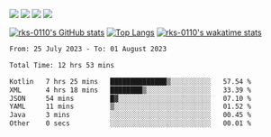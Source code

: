 
  <a target = "blank" href="https://www.instagram.com/l_hiroshi_s/" target="_blank"><img src="https://img.shields.io/badge/-Instagram-%23E4405F?style=for-the-badge&logo=instagram&logoColor=white"></a>
  <a target = "blank" href="https://discord.gg/388145530171293696" target="_blank"><img src="https://img.shields.io/badge/Discord-7289DA?style=for-the-badge&logo=discord&logoColor=white"></a> 
  <a target = "blank" href = "mailto:lhshihomatsu.trabalho@gmail.com" target="_blank"><img src="https://img.shields.io/badge/-Gmail-%23333?style=for-the-badge&logo=gmail&logoColor=white"></a>
  <a target = "blank" href="https://www.linkedin.com/in/lucas-shihomatsu-8783491a9/" target="_blank"><img src="https://img.shields.io/badge/-LinkedIn-%230077B5?style=for-the-badge&logo=linkedin&logoColor=white"></a> 
 </div>
</body>
 
 <!--target="_blank" does not work on github? seens like not there might be a way of doing so with actions thought-->
 [![rks-0110's GitHub stats](https://github-readme-stats.vercel.app/api?username=rks-0110&show_icons=true&theme=transparent)](https://github.com/anuraghazra/github-readme-stats)
[![Top Langs](https://github-readme-stats.vercel.app/api/top-langs/?username=rks-0110&size_weight=1&langs_count=5&layout=pie)](https://github.com/anuraghazra/github-readme-stats)
[![rks-0110's wakatime stats](https://github-readme-stats.vercel.app/api/wakatime?username=rkss)](https://github.com/anuraghazra/github-readme-stats)

<!--START_SECTION:waka-->

```txt
From: 25 July 2023 - To: 01 August 2023

Total Time: 12 hrs 53 mins

Kotlin   7 hrs 25 mins   ██████████████▒░░░░░░░░░░   57.54 %
XML      4 hrs 18 mins   ████████▒░░░░░░░░░░░░░░░░   33.39 %
JSON     54 mins         █▓░░░░░░░░░░░░░░░░░░░░░░░   07.10 %
YAML     11 mins         ▒░░░░░░░░░░░░░░░░░░░░░░░░   01.52 %
Java     3 mins          ░░░░░░░░░░░░░░░░░░░░░░░░░   00.45 %
Other    0 secs          ░░░░░░░░░░░░░░░░░░░░░░░░░   00.01 %
```

<!--END_SECTION:waka-->


<!--
<body>
  <div align="center">
   <a href="https://github.com/rks-0110/github-readme-stats">
   <a href="https://github.com/anuraghazra/github-readme-stats">
   <img align="center" src="https://github-readme-stats.vercel.app/api?username=rks-0110&show_icons=true&hide_border=true&count_private=true&include_all_commits=true&bg_color=30,e96443,904e95&title_color=fff&text_color=fff&icon_color=fff" />
 </a>
<a href="https://github.com/anuraghazra/github-readme-stats">
    <img align="center" src="https://github-readme-stats.vercel.app/api/top-langs/?username=rks-0110&layout=compact&langs_count=10&hide_progress=false&hide_border=true&count_private=true&include_all_commits=true&bg_color=30,e96443,904e95&title_color=fff&text_color=fff" />
    </a>
    
 <a href="https://github.com/rks-0110/github-readme-stats">
   <img align="center" src="https://github-readme-stats.rks-0110.vercel.app/api/top-langs/?username=rks-0110&hide_border=true&layout=compact&bg_color=30,e96443,904e95&title_color=fff&text_color=fff&icon_color=fff"" />
 </a>
    

  </div>
  <div style="display: inline_block"><br>
   <img align="center" alt="Js" height="30" width="40" src="https://raw.githubusercontent.com/devicons/devicon/master/icons/javascript/javascript-plain.svg">
   <img align="center" alt="HTML" height="30" width="40" src="https://raw.githubusercontent.com/devicons/devicon/master/icons/html5/html5-original.svg">
   <img align="center" alt="CSS" height="30" width="40" src="https://raw.githubusercontent.com/devicons/devicon/master/icons/css3/css3-original.svg">
  </div>
  <br>

  <div> 
  -->
  <!--
  <a href="" target="_blank"><img src="https://img.shields.io/badge/YouTube-FF0000?style=for-the-badge&logo=youtube&logoColor=white" target="_blank"></a>
  -->
